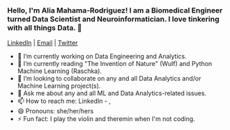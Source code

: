 ### Hello, I'm Alia Mahama-Rodriguez! I am a Biomedical Engineer turned Data Scientist and Neuroinformatician. I love tinkering with all things Data. 👋

   [LinkedIn](https://www.linkedin.com/in/aliamahama-rodriguez/) | [Email](alia.mahama@gmail.com) | [Twitter](https://twitter.com/alia_mrod)

- 🔭 I’m currently working on Data Engineering and Analytics.
- 🌱 I’m currently reading "The Invention of Nature" (Wulf) and Python Machine Learning (Raschka).
- 👯 I’m looking to collaborate on any and all Data Analytics and/or Machine Learning project(s).
- 💬 Ask me about any and all ML and Data Analytics-related issues.
- 📫 How to reach me: LinkedIn - , 
- 😄 Pronouns: she/her/hers
- ⚡ Fun fact: I play the violin and theremin when I'm not coding.
